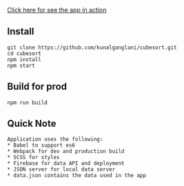 
[Click here for see the app in action ](https://cubesort.web.app/)

## Install
```
git clone https://github.com/kunalganglani/cubesort.git
cd cubesort
npm install
npm start
```

## Build for prod
```
npm run build
```

## Quick Note
```
Application uses the following:
* Babel to support es6
* Webpack for dev and production build
* SCSS for styles
* Firebase for data API and deployment
* JSON server for local data server
* data.json contains the data used in the app
```